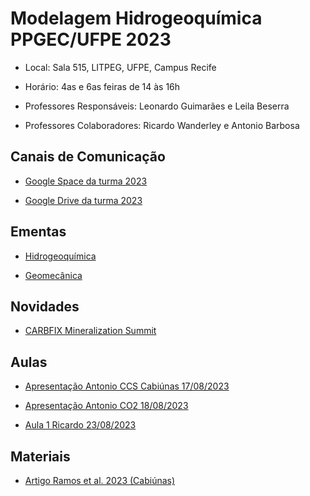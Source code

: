 # Modelagem Hidrogeoquímica PPGEC/UFPE 2023

- Local: Sala 515, LITPEG, UFPE, Campus Recife
- Horário: 4as e 6as feiras de 14 às 16h

- Professores Responsáveis: 
Leonardo Guimarães e Leila Beserra

- Professores Colaboradores:
Ricardo Wanderley e Antonio Barbosa

## Canais de Comunicação

- [Google Space da turma 2023](https://mail.google.com/mail/u/0/#chat/space/AAAAK1kxmlE)

- [Google Drive da turma 2023](https://drive.google.com/drive/folders/1be6oKoyn6m6eeyONCegvvfZ4HxRMEwq2?usp=sharing)

## Ementas

- [Hidrogeoquímica](https://github.com/leojnguimaraes/Modelagem_Hidrogeoquimica/blob/main/ementas/Modelagem%20Hidrogeoqu%C3%ADmica%202017.pdf)

- [Geomecânica](https://github.com/leojnguimaraes/Modelagem_Hidrogeoquimica/blob/main/ementas/Ementa_Geomec%C3%A2nica.pdf)

## Novidades

- [CARBFIX Mineralization Summit](https://www.carbfix.com/mineralization-summit)

## Aulas

- [Apresentação Antonio CCS Cabiúnas 17/08/2023](https://drive.google.com/file/d/1RSGFzNVx5wrQrlImtoXa5O3G73WU1sKC/view?usp=drive_link)

- [Apresentação Antonio CO2 18/08/2023](https://drive.google.com/file/d/1iuzr4Att_6GT4OB-hG-YoU2HFXmMEl6p/view?usp=sharing)

- [Aula 1 Ricardo 23/08/2023](https://drive.google.com/file/d/1uHXXE4gpoE6dOWP7n_HtkAj1MVTSsBhH/view?usp=sharing)

## Materiais

- [Artigo Ramos et al. 2023 (Cabiúnas)](https://drive.google.com/file/d/1Lmfc5tY4TlQcG7uxbVom1OfAkPYkNV4H/view?usp=drive_link)
